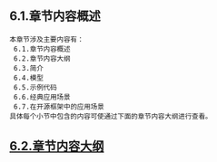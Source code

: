 
## 6.1.章节内容概述
    本章节涉及主要内容有：
     6.1.章节内容概述
     6.2.章节内容大纲
     6.3.简介
     6.4.模型
     6.5.示例代码
     6.6.经典应用场景
     6.7.在开源框架中的应用场景
	具体每个小节中包含的内容可使通过下面的章节内容大纲进行查看。

## <a href="/enhance/markmap/general/designpattern/designpattern-java/chapter/designpattern-java-outline5-chapter6.html" target="_blank">6.2.章节内容大纲</a>

<Markmap localtion="/enhance/markmap/general/designpattern/designpattern-java/chapter/designpattern-java-outline5-chapter6.html" height="500rem"/>


